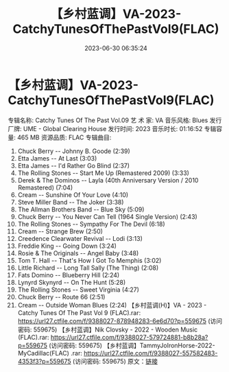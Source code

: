 ﻿---
title: 【乡村蓝调】VA-2023-CatchyTunesOfThePastVol9(FLAC)
date: 2023-06-30 06:35:24
categories: 外语音乐
tags: 外语音乐
---
# 【乡村蓝调】VA-2023-CatchyTunesOfThePastVol9(FLAC)

专辑名称: Catchy Tunes Of The Past Vol.09
艺 术 家: VA
音乐风格: Blues
发行厂牌: UME - Global Clearing House
发行时间: 2023
音乐时长: 01:16:52
专辑容量: 465 MB
资源品质: FLAC
专辑曲目:
01. Chuck Berry -- Johnny B. Goode (2:39)
02. Etta James -- At Last (3:03)
03. Etta James -- I'd Rather Go Blind (2:37)
04. The Rolling Stones -- Start Me Up (Remastered 2009)
(3:33)
05. Derek & The Dominos -- Layla (40th Anniversary Version /
2010 Remastered) (7:04)
06. Cream -- Sunshine Of Your Love (4:10)
07. Steve Miller Band -- The Joker (3:38)
08. The Allman Brothers Band -- Blue Sky (5:09)
09. Chuck Berry -- You Never Can Tell (1964 Single Version)
(2:43)
10. The Rolling Stones -- Sympathy For The Devil (6:18)
11. Cream -- Strange Brew (2:50)
12. Creedence Clearwater Revival -- Lodi (3:13)
13. Freddie King -- Going Down (3:24)
14. Rosie & The Originals -- Angel Baby (3:48)
15. Tom T. Hall -- That's How I Got To Memphis (3:02)
16. Little Richard -- Long Tall Sally (The Thing) (2:08)
17. Fats Domino -- Blueberry Hill (2:24)
18. Lynyrd Skynyrd -- On The Hunt (5:28)
19. The Rolling Stones -- Sweet Virginia (4:27)
20. Chuck Berry -- Route 66 (2:51)
21. Cream -- Outside Woman Blues (2:24)
【乡村蓝调(H)】VA - 2023 - Catchy Tunes Of The Past Vol 9 (FLAC).rar:
https://url27.ctfile.com/f/9388027-878948283-6e6d70?p=559675
(访问密码: 559675)
【乡村蓝调】Nik Clovsky - 2022 - Wooden Music (FLAC).rar: https://url27.ctfile.com/f/9388027-579724881-b8b28a?p=559675
(访问密码: 559675)
【乡村蓝调】TammyJoIronHorse-2022-MyCadillac(FLAC) .rar: https://url27.ctfile.com/f/9388027-557582483-4353f3?p=559675
(访问密码: 559675)
原文：[链接](https://blog.sina.com.cn/s/blog_1647c7e76010312ht.html)